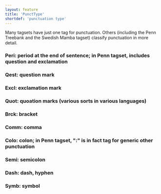 ```yaml
---
layout: feature
title: 'PunctType'
shortdef: 'punctuation type'
---
```


Many tagsets have just one tag for punctuation. Others (including the
Penn Treebank and the Swedish Mamba tagset) classify punctuation in
more detail.

### Peri: period at the end of sentence; in Penn tagset, includes question and exclamation

### Qest: question mark

### Excl: exclamation mark

### Quot: quoation marks (various sorts in various languages)

### Brck: bracket

### Comm: comma

### Colo: colon; in Penn tagset, ":" is in fact tag for generic other punctuation

### Semi: semicolon

### Dash: dash, hyphen

### Symb: symbol
<!-- Interlanguage links updated Čt lis 12 09:43:06 CET 2020 -->

